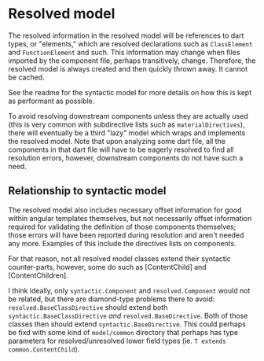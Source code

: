 # Resolved model

The resolved information in the resolved model will be references to dart
types, or "elements," which are resolved declarations such as `ClassElement`
and `FunctionElement` and such. This information may change when files imported
by the component file, perhaps transitively, change. Therefore, the resolved
model is always created and then quickly thrown away. It cannot be cached.

See the readme for the syntactic model for more details on how this is kept as
performant as possible.

To avoid resolving downstream components unless they are actually used (this is
very common with subdirective lists such as `materialDirectives`), there will
eventually be a third "lazy" model which wraps and implements the resolved
model. Note that upon analyzing some dart file, all the components in that dart
file will have to be eagerly resolved to find all resolution errors, however,
downstream components do not have such a need.

## Relationship to syntactic model

The resolved model also includes necessary offset information for good within
angular templates themselves, but not necessarily offset information required
for validating the definition of those components themselves; those errors will
have been reported during resolution and aren't needed any more. Examples of
this include the directives lists on components.

For that reason, not all resolved model classes extend their syntactic
counter-parts, however, some do such as [ContentChild] and [ContentChildren].

I think ideally, only `syntactic.Component` and `resolved.Component` would not
be related, but there are diamond-type problems there to avoid:
`resolved.BaseClassDirective` should extend both `syntactic.BaseClassDirective`
_and_ `resolved.BaseDirective`. Both of those classes then should extend
`syntactic.BaseDirective`. This could perhaps be fixd with some kind of
`model/common` directory that perhaps has type parameters for
resolved/unresolved lower field types (ie. `T extends common.ContentChild`).
